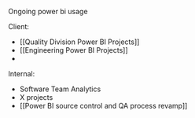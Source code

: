 

Ongoing power bi usage

Client:
- [[Quality Division Power BI Projects]]
- [[Engineering Power BI Projects]]
- 


Internal:
- Software Team Analytics
- X projects
- [[Power BI source control and QA process revamp]]